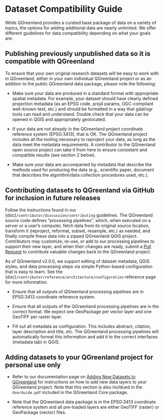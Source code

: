 # Dataset Compatibility Guide

While QGreenland provides a curated base package of data on a variety of topics,
the options for adding additional data are nearly unlimited. We offer different
guidelines for data compatibility depending on what your goals are:

## Publishing previously unpublished data so it is compatible with QGreenland

To ensure that your own original research datasets will be easy to work with in
QGreenland, either in your own individual QGreenland project or as an addition
to the public QGreenland data package, please note the following:

   * Make sure your data are produced in a standard format with appropriate
     spatial metadata. For example, your dataset should have clearly defined
     projection metadata (as an EPSG code, proj4 params, OGC-compliant
     well-known-text, etc.) and should be formatted in a way that gdal/ogr tools
     can read and understand. Double check that your data can be opened in QGIS
     and appropriately geolocated.

   * If your data are not already in the QGreenland project coordinate reference
     system (EPSG:3413), that is OK. The QGreenland project includes all the
     tooling necessary to reproject your data, as long as the data meet the
     metadata requirements. A contributor to the QGreenland open source project
     can take it from here to ensure consistent and compatible results (see
     section 2 below).

   * Make sure your data are accompanied by metadata that describe the methods
     used for producing the data (e.g., scientific paper, document that
     describes the algorithm/data collection procedures used, etc.).

## Contributing datasets to QGreenland via GitHub for inclusion in future releases

Follow the instructions found in our {doc}`/contributor/discussion/contributing`
guidelines. The QGreenland source code defines “processing pipelines”, which, when
executed on a server or a user’s computer, fetch data from its original source location,
transform it (reproject, reformat, subset, resample, etc.) as needed, and finally
compile these data into a zipped QGreenland QGIS project. Contributors may customize,
re-use, or add to our processing pipelines to support their new layer, and when their
changes are ready, submit a [Pull
Request](https://docs.github.com/en/github/collaborating-with-issues-and-pull-requests/about-pull-requests)
to contribute valuable changes back to the QGreenland project.

As of QGreenland v2.0.0, we support editing of dataset metadata, QGIS styles, and data
processing steps via simple Python-based configuration that is easy to learn. See the
{doc}`/contributor/reference/architecture/configuration` reference page for more
information.

   * Ensure that all outputs of QGreenland processing pipelines are in EPSG:3413
     coordinate reference system.

   * Ensure that all outputs of the QGreenland processing pipelines are in the
     correct format. We expect one GeoPackage per vector layer and one GeoTIFF
     per raster layer.

   * Fill out all metadata as configuration. This includes abstract, citation,
     layer description and title, etc. The QGreenland processing pipelines will
     automatically format this information and add it to the correct interfaces
     (metadata tab) in QGIS.

##  Adding datasets to your QGreenland project for personal use only

   * Refer to our documentation page on [Adding New Datasets to
     QGreenland](/user/how-to/adding-data.md) for instructions on how to add new
     data layers to your QGreenland project. Note that this section is also
     incldued in the `UserGuide.pdf` included in the QGreenland Core package.

   * Note that the QGreenland data package is in the EPSG:3413 coordinate
     reference system and all pre-loaded layers are either GeoTIFF (raster) or
     GeoPackage (vector) files.
